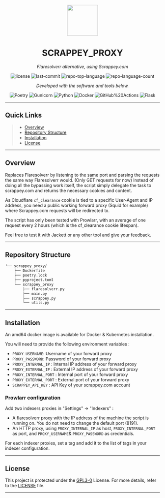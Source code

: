 <p align="center">
  <img src="https://cdn-icons-png.flaticon.com/512/6295/6295417.png" width="100" />
</p>
<p align="center">
    <h1 align="center">SCRAPPEY_PROXY</h1>
</p>
<p align="center">
    <em>Flaresolverr alternative, using Scrappey.com</em>
</p>
<p align="center">
	<img src="https://img.shields.io/github/license/AnthonyRAFFY/scrappey_proxy?style=flat&color=0080ff" alt="license">
	<img src="https://img.shields.io/github/last-commit/AnthonyRAFFY/scrappey_proxy?style=flat&logo=git&logoColor=white&color=0080ff" alt="last-commit">
	<img src="https://img.shields.io/github/languages/top/AnthonyRAFFY/scrappey_proxy?style=flat&color=0080ff" alt="repo-top-language">
	<img src="https://img.shields.io/github/languages/count/AnthonyRAFFY/scrappey_proxy?style=flat&color=0080ff" alt="repo-language-count">
<p>
<p align="center">
		<em>Developed with the software and tools below.</em>
</p>
<p align="center">
	<img src="https://img.shields.io/badge/Poetry-60A5FA.svg?style=flat&logo=Poetry&logoColor=white" alt="Poetry">
	<img src="https://img.shields.io/badge/Gunicorn-499848.svg?style=flat&logo=Gunicorn&logoColor=white" alt="Gunicorn">
	<img src="https://img.shields.io/badge/Python-3776AB.svg?style=flat&logo=Python&logoColor=white" alt="Python">
	<img src="https://img.shields.io/badge/Docker-2496ED.svg?style=flat&logo=Docker&logoColor=white" alt="Docker">
	<img src="https://img.shields.io/badge/GitHub%20Actions-2088FF.svg?style=flat&logo=GitHub-Actions&logoColor=white" alt="GitHub%20Actions">
	<img src="https://img.shields.io/badge/Flask-000000.svg?style=flat&logo=Flask&logoColor=white" alt="Flask">
</p>
<hr>

## Quick Links

> - [ Overview](#overview)
> - [ Repository Structure](#repository-structure)
> - [ Installation](#installation)
> - [ License](#license)

---

## Overview

Replaces Flaresolverr by listening to the same port and parsing the requests the same way Flaresolverr would. (Only GET requests for now)
Instead of doing all the bypassing work itself, the script simply delegate the task to scrappey.com and returns the necessary cookies and content.

As Cloudflare ``cf_clearance`` cookie is tied to a specific User-Agent and IP address, you need a public working forward proxy (Squid for example) where Scrappey.com requests will be redirected to.

The script has only been tested with Prowlarr, with an average of one request every 2 hours (which is the cf_clearance cookie lifespan). 

Feel free to test it with Jackett or any other tool and give your feedback.

---

## Repository Structure

```sh
└── scrappey_proxy/
    ├── Dockerfile
    ├── poetry.lock
    ├── pyproject.toml
    └── scrappey_proxy
        ├── flaresolverr.py
        ├── main.py
        ├── scrappey.py
        └── utils.py
```

---

## Installation

An amd64 docker image is available for Docker & Kubernetes installation.

You will need to provide the following environment variables :
  - ``PROXY_USERNAME``: Username of your forward proxy
  - ``PROXY_PASSWORD``: Password of your forward proxy
  - ``PROXY_INTERNAL_IP`` : Internal IP address of your forward proxy
  - ``PROXY_EXTERNAL_IP`` : External IP address of your forward proxy
  - ``PROXY_INTERNAL_PORT`` : Internal port of your forward proxy
  - ``PROXY_EXTERNAL_PORT`` : External port of your forward proxy
  - ``SCRAPPEY_API_KEY`` : API Key of your scrappey.com account

### Prowlarr configuration

Add two indexers proxies in "Settings" -> "Indexers" :
  - A flaresolverr proxy with the IP address of the machine the script is running on. You do not need to change the default port (8191).
  - An HTTP proxy, using ``PROXY_INTERNAL_IP`` as host, ``PROXY_INTERNAL_PORT`` as port, and ``PROXY_USERNAME``& ``PROXY_PASSWORD`` as credentials.

For each indexer proxies, set a tag and add it to the list of tags in your indexer configuration.

---

## License

This project is protected under the [GPL3-0](LICENSE) License. For more details, refer to the [LICENSE](LICENSE) file.

---
